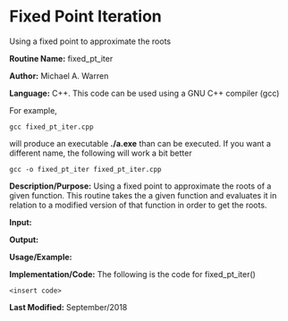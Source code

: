 # Fixed Point Iteration
Using a fixed point to approximate the roots

**Routine Name:**           fixed_pt_iter

**Author:** Michael A. Warren

**Language:** C++. This code can be used using a GNU C++ compiler (gcc)

For example,

    gcc fixed_pt_iter.cpp

will produce an executable **./a.exe** than can be executed. If you want a different name, the following will work a bit
better

    gcc -o fixed_pt_iter fixed_pt_iter.cpp

**Description/Purpose:** Using a fixed point to approximate the roots of a given function. This routine takes the a given function and evaluates it in relation to a modified version of that function in order to get the roots.

**Input:** 

**Output:** 

**Usage/Example:**



**Implementation/Code:** The following is the code for fixed_pt_iter()

    <insert code>


**Last Modified:** September/2018
